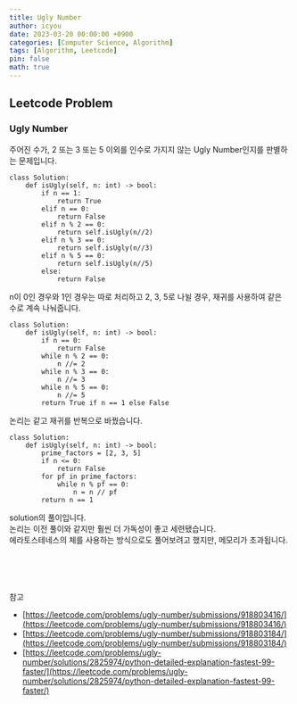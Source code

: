 ```yaml
---
title: Ugly Number
author: icyou
date: 2023-03-20 00:00:00 +0900
categories: [Computer Science, Algorithm]
tags: [Algorithm, Leetcode]
pin: false
math: true
---
```


## Leetcode Problem

### Ugly Number
주어진 수가, 2 또는 3 또는 5 이외를 인수로 가지지 않는 Ugly Number인지를 판별하는 문제입니다. 

```
class Solution:
    def isUgly(self, n: int) -> bool:
        if n == 1:
            return True
        elif n == 0:
            return False
        elif n % 2 == 0:
            return self.isUgly(n//2)
        elif n % 3 == 0:
            return self.isUgly(n//3)
        elif n % 5 == 0:
            return self.isUgly(n//5)
        else:
            return False
```
n이 0인 경우와 1인 경우는 따로 처리하고 2, 3, 5로 나뉠 경우, 재귀를 사용하여 같은 수로 계속 나눠줍니다.

```
class Solution:
    def isUgly(self, n: int) -> bool:
        if n == 0:
            return False
        while n % 2 == 0:
            n //= 2
        while n % 3 == 0:
            n //= 3
        while n % 5 == 0:
            n //= 5
        return True if n == 1 else False
```
논리는 같고 재귀를 반복으로 바꿨습니다. 

```
class Solution:
    def isUgly(self, n: int) -> bool:
        prime_factors = [2, 3, 5]
        if n <= 0:
            return False       
        for pf in prime_factors:
            while n % pf == 0:
                n = n // pf
        return n == 1
```
solution의 풀이입니다.  
논리는 이전 풀이와 같지만 훨씬 더 가독성이 좋고 세련됐습니다.  
에라토스테네스의 체를 사용하는 방식으로도 풀어보려고 했지만, 메모리가 초과됩니다.  


<br/><br/><br/><br/>
참고 
- [https://leetcode.com/problems/ugly-number/submissions/918803416/](https://leetcode.com/problems/ugly-number/submissions/918803416/)
- [https://leetcode.com/problems/ugly-number/submissions/918803184/](https://leetcode.com/problems/ugly-number/submissions/918803184/)
- [https://leetcode.com/problems/ugly-number/solutions/2825974/python-detailed-explanation-fastest-99-faster/](https://leetcode.com/problems/ugly-number/solutions/2825974/python-detailed-explanation-fastest-99-faster/)